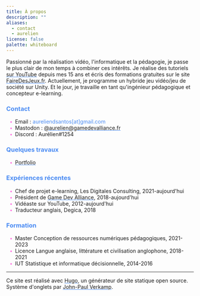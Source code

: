 ```yaml
---
title: À propos
description: ""
aliases:
  - contact
  - aurelien
license: false
palette: whiteboard
---
```


<style>
ul {
  list-style: none; /* Remove default bullets */
}
ul li::before {
  content: "\2022";  /* \2022 is the CSS Code/unicode for a bullet */
  color: #FF7BE2;
  font-weight: bold;
  display: inline-block; /* Needed to add space between the bullet and the text */
  width: 1em; /* Also needed for space (tweak if needed) */
  margin-left: -1em; /* Also needed for space (tweak if needed) */
}
em {
  font-style: normal;
  color: #4A8BF3;
}
a {
  text-decoration-color: #4A8BF3;
}
h2, h3 {
  color: #4A8BF3;
}
</style>

Passionné par la réalisation vidéo, l'informatique et la pédagogie, je passe le plus clair de mon temps à combiner ces intérêts. Je réalise des tutoriels [sur YouTube](https://www.youtube.com/channel/UCCjlo6Ihet_T3X6bKLJzPsA) depuis mes 15 ans et écris des formations gratuites sur le site [FaireDesJeux.fr](https://fairedesjeux.fr). Actuellement, je programme un hybride jeu vidéo/jeu de société sur Unity. Et le jour, je travaille en tant qu'ingénieur pédagogique et concepteur e-learning.

### Contact

- Email : <em>aureliendsantos[at]gmail.com</em>
- Mastodon : [@aurelien@gamedevalliance.fr](https://mastodon.gamedevalliance.fr/@aurelien)
- Discord : Aurélien#1254

### Quelques travaux

- [Portfolio](https://aureliendossantos.notion.site/)

### Expériences récentes

- Chef de projet e-learning, Les Digitales Consulting, 2021-aujourd'hui
- Président de [Game Dev Alliance](https://gamedevalliance.fr/), 2018-aujourd'hui
- Vidéaste sur YouTube, 2012-aujourd'hui
- Traducteur anglais, Degica, 2018

### Formation

- Master Conception de ressources numériques pédagogiques, 2021-2023
- Licence Langue anglaise, littérature et civilisation anglophone, 2018-2021
- IUT Statistique et informatique décisionnelle, 2014-2016

---

Ce site est réalisé avec [Hugo](https://gohugo.io/), un générateur de site statique open source. Système d'onglets par [John-Paul Verkamp](https://blog.jverkamp.com/2021/01/27/a-tabbed-view-for-hugo/).
